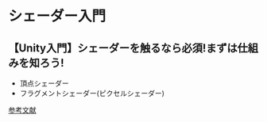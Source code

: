 # シェーダー入門

## 【Unity入門】シェーダーを触るなら必須!まずは仕組みを知ろう!

* 頂点シェーダー
* フラグメントシェーダー(ピクセルシェーダー)

[参考文献](https://www.sejuku.net/blog/65234)


